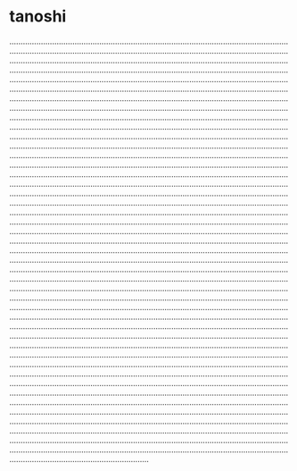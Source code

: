# tanoshi
..............................................................................................................................................................................................................................................................................................................................................................................................................................................................................................................................................................................................................................................................................................................................................................................................................................................................................................................................................................................................................................................................................................................................................................................................................................................................................................................................................................................................................................................................................................................................................................................................................................................................................................................................................................................................................................................................................................................................................................................................................................................................................................................................................................................................................................................................................................................................................................................................................................................................................................................................................................................................................................................................................................................................................................................................................................................................................................................................................................................................................................................................................................................................................................................................................................................................................................................................................................................................................................................................................................................................................................................................................................................................................................................................................................................................................................................................................................................................................................................................................................................................................................................................................................................................................................................................................................................................................................................................................................................................................................................................................................................................................................................................................................................................................................................................................................................................................................................................................................................................................................................................................................................................................................................................................................................................................................................................................................................................................................................................................................................................................................................................................................................................................................................................................